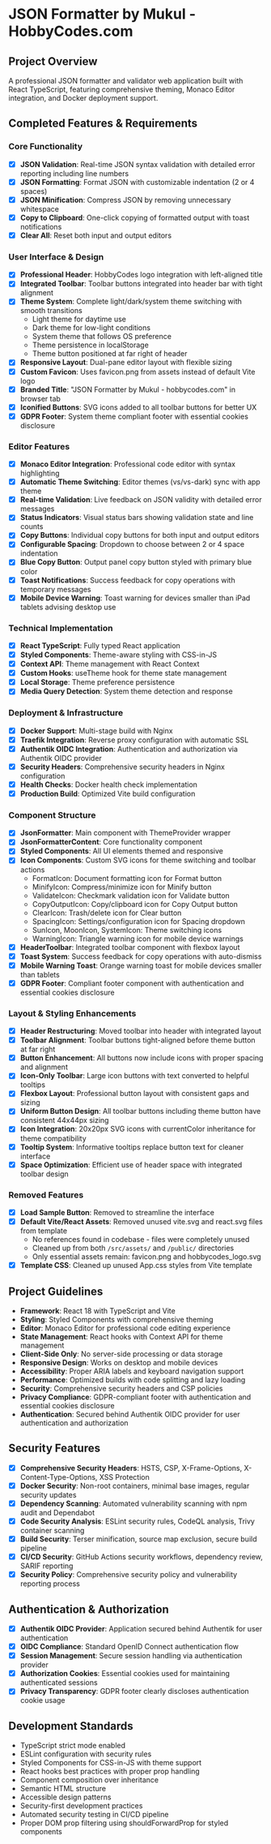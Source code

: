 <!-- Use this file to provide workspace-specific custom instructions to Copilot. For more details, visit https://code.visualstudio.com/docs/copilot/copilot-customization#_use-a-githubcopilotinstructionsmd-file -->

# JSON Formatter by Mukul - HobbyCodes.com

## Project Overview
A professional JSON formatter and validator web application built with React TypeScript, featuring comprehensive theming, Monaco Editor integration, and Docker deployment support.

## Completed Features & Requirements

### Core Functionality
- [x] **JSON Validation**: Real-time JSON syntax validation with detailed error reporting including line numbers
- [x] **JSON Formatting**: Format JSON with customizable indentation (2 or 4 spaces)
- [x] **JSON Minification**: Compress JSON by removing unnecessary whitespace
- [x] **Copy to Clipboard**: One-click copying of formatted output with toast notifications
- [x] **Clear All**: Reset both input and output editors

### User Interface & Design
- [x] **Professional Header**: HobbyCodes logo integration with left-aligned title
- [x] **Integrated Toolbar**: Toolbar buttons integrated into header bar with tight alignment
- [x] **Theme System**: Complete light/dark/system theme switching with smooth transitions
  - Light theme for daytime use
  - Dark theme for low-light conditions  
  - System theme that follows OS preference
  - Theme persistence in localStorage
  - Theme button positioned at far right of header
- [x] **Responsive Layout**: Dual-pane editor layout with flexible sizing
- [x] **Custom Favicon**: Uses favicon.png from assets instead of default Vite logo
- [x] **Branded Title**: "JSON Formatter by Mukul - hobbycodes.com" in browser tab
- [x] **Iconified Buttons**: SVG icons added to all toolbar buttons for better UX
- [x] **GDPR Footer**: System theme compliant footer with essential cookies disclosure

### Editor Features
- [x] **Monaco Editor Integration**: Professional code editor with syntax highlighting
- [x] **Automatic Theme Switching**: Editor themes (vs/vs-dark) sync with app theme
- [x] **Real-time Validation**: Live feedback on JSON validity with detailed error messages
- [x] **Status Indicators**: Visual status bars showing validation state and line counts
- [x] **Copy Buttons**: Individual copy buttons for both input and output editors
- [x] **Configurable Spacing**: Dropdown to choose between 2 or 4 space indentation
- [x] **Blue Copy Button**: Output panel copy button styled with primary blue color
- [x] **Toast Notifications**: Success feedback for copy operations with temporary messages
- [x] **Mobile Device Warning**: Toast warning for devices smaller than iPad tablets advising desktop use

### Technical Implementation
- [x] **React TypeScript**: Fully typed React application
- [x] **Styled Components**: Theme-aware styling with CSS-in-JS
- [x] **Context API**: Theme management with React Context
- [x] **Custom Hooks**: useTheme hook for theme state management
- [x] **Local Storage**: Theme preference persistence
- [x] **Media Query Detection**: System theme detection and response

### Deployment & Infrastructure
- [x] **Docker Support**: Multi-stage build with Nginx
- [x] **Traefik Integration**: Reverse proxy configuration with automatic SSL
- [x] **Authentik OIDC Integration**: Authentication and authorization via Authentik OIDC provider
- [x] **Security Headers**: Comprehensive security headers in Nginx configuration
- [x] **Health Checks**: Docker health check implementation
- [x] **Production Build**: Optimized Vite build configuration

### Component Structure
- [x] **JsonFormatter**: Main component with ThemeProvider wrapper
- [x] **JsonFormatterContent**: Core functionality component
- [x] **Styled Components**: All UI elements themed and responsive
- [x] **Icon Components**: Custom SVG icons for theme switching and toolbar actions
  - FormatIcon: Document formatting icon for Format button
  - MinifyIcon: Compress/minimize icon for Minify button
  - ValidateIcon: Checkmark validation icon for Validate button
  - CopyOutputIcon: Copy/clipboard icon for Copy Output button
  - ClearIcon: Trash/delete icon for Clear button
  - SpacingIcon: Settings/configuration icon for Spacing dropdown
  - SunIcon, MoonIcon, SystemIcon: Theme switching icons
  - WarningIcon: Triangle warning icon for mobile device warnings
- [x] **HeaderToolbar**: Integrated toolbar component with flexbox layout
- [x] **Toast System**: Success feedback for copy operations with auto-dismiss
- [x] **Mobile Warning Toast**: Orange warning toast for mobile devices smaller than tablets
- [x] **GDPR Footer**: Compliant footer component with authentication and essential cookies disclosure

### Layout & Styling Enhancements
- [x] **Header Restructuring**: Moved toolbar into header with integrated layout
- [x] **Toolbar Alignment**: Toolbar buttons tight-aligned before theme button at far right
- [x] **Button Enhancement**: All buttons now include icons with proper spacing and alignment
- [x] **Icon-Only Toolbar**: Large icon buttons with text converted to helpful tooltips
- [x] **Flexbox Layout**: Professional button layout with consistent gaps and sizing
- [x] **Uniform Button Design**: All toolbar buttons including theme button have consistent 44x44px sizing
- [x] **Icon Integration**: 20x20px SVG icons with currentColor inheritance for theme compatibility
- [x] **Tooltip System**: Informative tooltips replace button text for cleaner interface
- [x] **Space Optimization**: Efficient use of header space with integrated toolbar design

### Removed Features
- [x] **Load Sample Button**: Removed to streamline the interface
- [x] **Default Vite/React Assets**: Removed unused vite.svg and react.svg files from template
  - No references found in codebase - files were completely unused
  - Cleaned up from both `/src/assets/` and `/public/` directories
  - Only essential assets remain: favicon.png and hobbycodes_logo.svg
- [x] **Template CSS**: Cleaned up unused App.css styles from Vite template

## Project Guidelines
- **Framework**: React 18 with TypeScript and Vite
- **Styling**: Styled Components with comprehensive theming
- **Editor**: Monaco Editor for professional code editing experience
- **State Management**: React hooks with Context API for theme management
- **Client-Side Only**: No server-side processing or data storage
- **Responsive Design**: Works on desktop and mobile devices
- **Accessibility**: Proper ARIA labels and keyboard navigation support
- **Performance**: Optimized builds with code splitting and lazy loading
- **Security**: Comprehensive security headers and CSP policies
- **Privacy Compliance**: GDPR-compliant footer with authentication and essential cookies disclosure
- **Authentication**: Secured behind Authentik OIDC provider for user authentication and authorization

## Security Features
- [x] **Comprehensive Security Headers**: HSTS, CSP, X-Frame-Options, X-Content-Type-Options, XSS Protection
- [x] **Docker Security**: Non-root containers, minimal base images, regular security updates
- [x] **Dependency Scanning**: Automated vulnerability scanning with npm audit and Dependabot
- [x] **Code Security Analysis**: ESLint security rules, CodeQL analysis, Trivy container scanning
- [x] **Build Security**: Terser minification, source map exclusion, secure build pipeline
- [x] **CI/CD Security**: GitHub Actions security workflows, dependency review, SARIF reporting
- [x] **Security Policy**: Comprehensive security policy and vulnerability reporting process

## Authentication & Authorization
- [x] **Authentik OIDC Provider**: Application secured behind Authentik for user authentication
- [x] **OIDC Compliance**: Standard OpenID Connect authentication flow
- [x] **Session Management**: Secure session handling via authentication provider
- [x] **Authorization Cookies**: Essential cookies used for maintaining authenticated sessions
- [x] **Privacy Transparency**: GDPR footer clearly discloses authentication cookie usage

## Development Standards
- TypeScript strict mode enabled
- ESLint configuration with security rules
- Styled Components for CSS-in-JS with theme support
- React hooks best practices with proper prop handling
- Component composition over inheritance
- Semantic HTML structure
- Accessible design patterns
- Security-first development practices
- Automated security testing in CI/CD pipeline
- Proper DOM prop filtering using shouldForwardProp for styled components